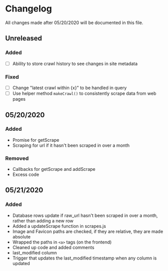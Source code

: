 # Changelog
All changes made after 05/20/2020 will be documented in this file.

## Unreleased
### Added
- [ ] Ability to store crawl history to see changes in site metadata

### Fixed
- [ ] Change "latest crawl within {x}" to be handled in query
- [ ] Use helper method `makeCrawl()` to consistently scrape data from web pages

## 05/20/2020
### Added
 - Promise for getScrape
 - Scraping for url if it hasn't been scraped in over a month

### Removed
 - Callbacks for getScrape and addScrape
 - Excess code

 ## 05/21/2020
 ### Added
 - Database rows update if raw_url hasn't been scraped in over a month, rather than adding a new row
 - Added a updateScrape function in scrapes.js
 - Image and Favicon paths are checked, if they are relative, they are made absolute
 - Wrapped the paths in `<a>` tags (on the frontend)
 - Cleaned up code and added comments 
 - last_modified column
 - Trigger that updates the last_modified timestamp when any column is updated